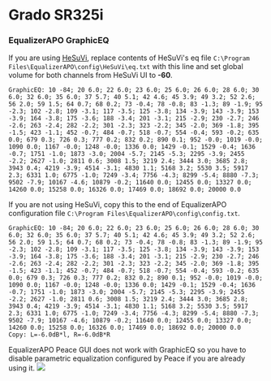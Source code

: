 # Grado SR325i
### EqualizerAPO GraphicEQ
If you are using [HeSuVi](https://sourceforge.net/projects/hesuvi/), replace contents of HeSuVi's eq file `C:\Program Files\EqualizerAPO\config\HeSuVi\eq.txt` with this line and set global volume for both channels from HeSuVi UI to **-60**.
```
GraphicEQ: 10 -84; 20 6.0; 22 6.0; 23 6.0; 25 6.0; 26 6.0; 28 6.0; 30 6.0; 32 6.0; 35 6.0; 37 5.7; 40 5.1; 42 4.6; 45 3.9; 49 3.2; 52 2.6; 56 2.0; 59 1.5; 64 0.7; 68 0.2; 73 -0.4; 78 -0.8; 83 -1.3; 89 -1.9; 95 -2.3; 102 -2.8; 109 -3.1; 117 -3.5; 125 -3.8; 134 -3.9; 143 -3.9; 153 -3.9; 164 -3.8; 175 -3.6; 188 -3.4; 201 -3.1; 215 -2.9; 230 -2.7; 246 -2.6; 263 -2.4; 282 -2.2; 301 -2.3; 323 -2.2; 345 -2.0; 369 -1.8; 395 -1.5; 423 -1.1; 452 -0.7; 484 -0.7; 518 -0.7; 554 -0.4; 593 -0.2; 635 0.0; 679 0.3; 726 0.3; 777 0.2; 832 0.2; 890 0.1; 952 -0.0; 1019 -0.0; 1090 0.0; 1167 -0.0; 1248 -0.0; 1336 0.0; 1429 -0.1; 1529 -0.4; 1636 -0.7; 1751 -1.0; 1873 -3.0; 2004 -5.7; 2145 -5.3; 2295 -3.9; 2455 -2.2; 2627 -1.0; 2811 0.6; 3008 1.5; 3219 2.4; 3444 3.0; 3685 2.8; 3943 0.4; 4219 -3.9; 4514 -3.1; 4830 1.1; 5168 3.2; 5530 3.5; 5917 2.3; 6331 1.0; 6775 -1.0; 7249 -3.4; 7756 -4.3; 8299 -5.4; 8880 -7.3; 9502 -7.9; 10167 -4.6; 10879 -0.2; 11640 0.0; 12455 0.0; 13327 0.0; 14260 0.0; 15258 0.0; 16326 0.0; 17469 0.0; 18692 0.0; 20000 0.0
```
If you are not using HeSuVi, copy this to the end of EqualizerAPO configuration file `C:\Program Files\EqualizerAPO\config\config.txt`.
```
GraphicEQ: 10 -84; 20 6.0; 22 6.0; 23 6.0; 25 6.0; 26 6.0; 28 6.0; 30 6.0; 32 6.0; 35 6.0; 37 5.7; 40 5.1; 42 4.6; 45 3.9; 49 3.2; 52 2.6; 56 2.0; 59 1.5; 64 0.7; 68 0.2; 73 -0.4; 78 -0.8; 83 -1.3; 89 -1.9; 95 -2.3; 102 -2.8; 109 -3.1; 117 -3.5; 125 -3.8; 134 -3.9; 143 -3.9; 153 -3.9; 164 -3.8; 175 -3.6; 188 -3.4; 201 -3.1; 215 -2.9; 230 -2.7; 246 -2.6; 263 -2.4; 282 -2.2; 301 -2.3; 323 -2.2; 345 -2.0; 369 -1.8; 395 -1.5; 423 -1.1; 452 -0.7; 484 -0.7; 518 -0.7; 554 -0.4; 593 -0.2; 635 0.0; 679 0.3; 726 0.3; 777 0.2; 832 0.2; 890 0.1; 952 -0.0; 1019 -0.0; 1090 0.0; 1167 -0.0; 1248 -0.0; 1336 0.0; 1429 -0.1; 1529 -0.4; 1636 -0.7; 1751 -1.0; 1873 -3.0; 2004 -5.7; 2145 -5.3; 2295 -3.9; 2455 -2.2; 2627 -1.0; 2811 0.6; 3008 1.5; 3219 2.4; 3444 3.0; 3685 2.8; 3943 0.4; 4219 -3.9; 4514 -3.1; 4830 1.1; 5168 3.2; 5530 3.5; 5917 2.3; 6331 1.0; 6775 -1.0; 7249 -3.4; 7756 -4.3; 8299 -5.4; 8880 -7.3; 9502 -7.9; 10167 -4.6; 10879 -0.2; 11640 0.0; 12455 0.0; 13327 0.0; 14260 0.0; 15258 0.0; 16326 0.0; 17469 0.0; 18692 0.0; 20000 0.0
Copy: L=-6.0dB*l, R=-6.0dB*R
```
EqualizerAPO Peace GUI does not work with GraphicEQ so you have to disable parametric equalization configured by Peace if you are already using it.
![](https://raw.githubusercontent.com/jaakkopasanen/AutoEq/master/results/Headphone.com/innerfidelity/onear/Grado%20SR325i/Grado%20SR325i.png)
